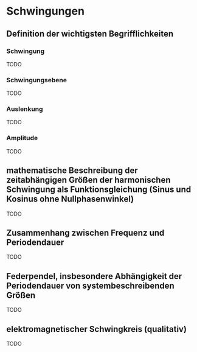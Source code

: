 # Schwingungen

## Definition der wichtigsten Begrifflichkeiten

### Schwingung

TODO

### Schwingungsebene

TODO

### Auslenkung

TODO

### Amplitude

TODO

## mathematische Beschreibung der zeitabhängigen Größen der harmonischen Schwingung als Funktionsgleichung (Sinus und Kosinus ohne Nullphasenwinkel)

TODO

## Zusammenhang zwischen Frequenz und Periodendauer

TODO

## Federpendel, insbesondere Abhängigkeit der Periodendauer von systembeschreibenden Größen

TODO

## elektromagnetischer Schwingkreis (qualitativ)

TODO
